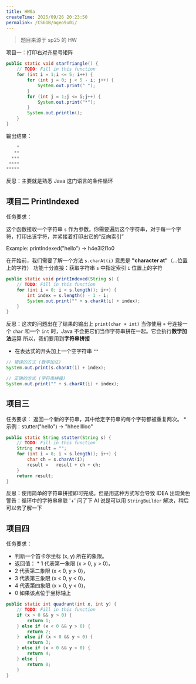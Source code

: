 ```yaml
---
title: HW0a
createTime: 2025/09/26 20:23:50
permalink: /CS61B/ngeo9u0i/
---
```

> 题目来源于 sp25 的 HW

项目一：打印右对齐星号矩阵
```java
public static void starTriangle() {  
    // TODO: Fill in this function  
    for (int i = 1;i <= 5; i++) {  
        for (int j = 0; j < 5 - i; j++) {  
            System.out.print(" ");  
        }  
        for (int j = 1;j <= i;j++) {  
            System.out.print("*");  
        }  
        System.out.println();  
    }  
}
```

输出结果：
```java
    *
   **
  ***
 ****
*****
```
反思：主要就是熟悉 Java 这门语言的条件循环


## 项目二  PrintIndexed
任务要求：

这个函数接收一个字符串 `s` 作为参数。你需要遍历这个字符串，对于每一个字符，打印出该字符，并紧接着打印出它的“反向索引”

Example: printIndexed("hello") -> h4e3l2l1o0

在开始前，我们需要了解一个方法 `s.charAt(i)`
意思是 **"character at"**（...位置上的字符）
功能十分直接：获取字符串 `s` 中指定索引 `i` 位置上的字符
```java
public static void printIndexed(String s) {  
    // TODO: Fill in this function  
    for (int i = 0; i < s.length(); i++) {  
        int index = s.length() - 1 - i;  
        System.out.print("" + s.charAt(i) + index);  
    }  
}
```
反思：这次的问题出在了结果的输出上
`print(char + int)`
当你使用 `+` 号连接一个 `char` 和一个 `int` 时，Java 不会把它们当作字符串拼在一起。它会执行**数学加法**运算
所以，我们要用到**字符串拼接**
- 在表达式的开头加上一个空字符串 `""`
```java
// 错误的方式 (数学加法)
System.out.print(s.charAt(i) + index);

// 正确的方式 (字符串拼接)
System.out.print("" + s.charAt(i) + index);
```

## 项目三
任务要求：
返回一个新的字符串，其中给定字符串的每个字符都被重复两次。 *
示例：stutter("hello") -> "hheelllloo"
```java
public static String stutter(String s) {  
    // TODO: Fill in this function  
    String result = "";  
    for (int i = 0; i < s.length(); i++) {  
        char ch = s.charAt(i);  
        result =   result + ch + ch;  
    }  
    return result;  
}
```
反思：使用简单的字符串拼接即可完成。但是用这种方式写会导致 IDEA 出现黄色警告：循环中的字符串串联 '+' 问了下 AI 说是可以用 `StringBuilder` 解决，稍后可以去了解一下

## 项目四
任务要求：
* 判断一个笛卡尔坐标 (x, y) 所在的象限。 
* 返回值： * 1 代表第一象限 (x > 0, y > 0)， 
* 2 代表第二象限 (x < 0, y > 0)，
* 3 代表第三象限 (x < 0, y < 0)， 
* 4 代表第四象限 (x > 0, y < 0)， 
* 0 如果该点位于坐标轴上

```java
public static int quadrant(int x, int y) {  
    // TODO: Fill in this function  
    if (x > 0 && y > 0) {  
        return 1;  
    } else if (x < 0 && y > 0) {  
        return 2;  
    }  else if (x < 0 && y < 0) {  
        return 3;  
    } else if (x > 0 && y < 0) {  
        return 4;  
    } else {  
        return 0;  
    }  
}
```